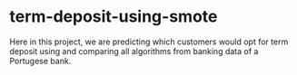 # term-deposit-using-smote
Here in this project, we are predicting which customers would opt for term deposit using and comparing all algorithms from banking data of a Portugese bank.
